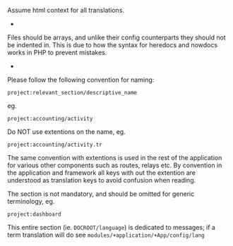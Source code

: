 Assume html context for all translations.

-

Files should be arrays, and unlike their config counterparts they should not be
indented in. This is due to how the syntax for heredocs and nowdocs works in PHP
to prevent mistakes.

-

Please follow the following convention for naming:
	
	project:relevant_section/descriptive_name

eg.

	project:accounting/activity

Do NOT use extentions on the name, eg.

	project:accounting/activity.tr

The same convention with extentions is used in the rest of the application for
various other components such as routes, relays etc. By convention in the 
application and framework all keys with out the extention are understood as
translation keys to avoid confusion when reading.

The section is not mandatory, and should be omitted for generic terminology, eg.

	project:dashboard

This entire section (ie. `DOCROOT/language`) is dedicated to messages; if a 
term translation will do see `modules/+application/+App/config/lang`
